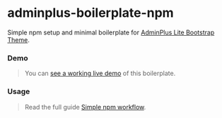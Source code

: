# adminplus-boilerplate-npm
Simple npm setup and minimal boilerplate for [AdminPlus Lite Bootstrap Theme](http://adminplus.themekit.io).

### Demo
> You can [see a working live demo](http://npm.adminplus-boilerplate.themekit.io) of this boilerplate.

### Usage
> Read the full guide [Simple npm workflow](http://adminplus.themekit.io/basic-usage). 